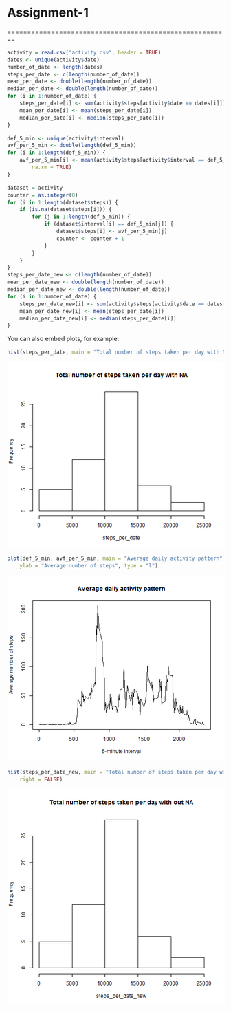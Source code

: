 # Assignment-1
========================================================


```r
activity = read.csv("activity.csv", header = TRUE)
dates <- unique(activity$date)
number_of_date <- length(dates)
steps_per_date <- c(length(number_of_date))
mean_per_date <- double(length(number_of_date))
median_per_date <- double(length(number_of_date))
for (i in 1:number_of_date) {
    steps_per_date[i] <- sum(activity$steps[activity$date == dates[i]])
    mean_per_date[i] <- mean(steps_per_date[i])
    median_per_date[i] <- median(steps_per_date[i])
}
```


```r
def_5_min <- unique(activity$interval)
avf_per_5_min <- double(length(def_5_min))
for (i in 1:length(def_5_min)) {
    avf_per_5_min[i] <- mean(activity$steps[activity$interval == def_5_min[i]], 
        na.rm = TRUE)
}
```


```r
dataset = activity
counter = as.integer(0)
for (i in 1:length(dataset$steps)) {
    if (is.na(dataset$steps[i])) {
        for (j in 1:length(def_5_min)) {
            if (dataset$interval[i] == def_5_min[j]) {
                dataset$steps[i] <- avf_per_5_min[j]
                counter <- counter + 1
            }
        }
    }
}
steps_per_date_new <- c(length(number_of_date))
mean_per_date_new <- double(length(number_of_date))
median_per_date_new <- double(length(number_of_date))
for (i in 1:number_of_date) {
    steps_per_date_new[i] <- sum(activity$steps[activity$date == dates[i]])
    mean_per_date_new[i] <- mean(steps_per_date[i])
    median_per_date_new[i] <- median(steps_per_date[i])
}
```


You can also embed plots, for example:


```r
hist(steps_per_date, main = "Total number of steps taken per day with NA", right = FALSE)
```

![plot of chunk unnamed-chunk-4](figure/unnamed-chunk-4.png) 


```r
plot(def_5_min, avf_per_5_min, main = "Average daily activity pattern", xlab = "5-minute interval", 
    ylab = "Average number of steps", type = "l")
```

![plot of chunk unnamed-chunk-5](figure/unnamed-chunk-5.png) 


```r
hist(steps_per_date_new, main = "Total number of steps taken per day with out NA", 
    right = FALSE)
```

![plot of chunk unnamed-chunk-6](figure/unnamed-chunk-6.png) 


